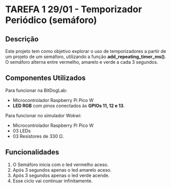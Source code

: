 # TAREFA 1 29/01 - Temporizador Periódico (semáforo)

## Descrição

Este projeto tem como objetivo explorar o uso de temporizadores a partir de um projeto de um semáforo, utilizando a função **add_repeating_timer_ms()**. O semáforo alterna entre vermelho, amarelo e verde a cada 3 segundos.

## Componentes Utilizados

Para funcionar na BitDogLab:

- Microcontrolador Raspberry Pi Pico W
- **LED RGB** com pinos conectados às **GPIOs 11, 12 e 13**.

Para funcionar no simulador Wokwi:

- Microcontrolador Raspberry Pi Pico W
- 03 LEDs
- 03 Resistores de 330 Ω.

## Funcionalidades

1. O Semáforo inicia com o led vermelho aceso.
2. Após 3 segundos apenas o led amarelo aceso.
3. Após 3 segundos apenas o led verde acende.
4. Esse ciclo vai continuar infinitamente.
